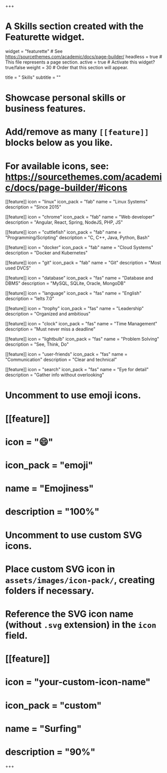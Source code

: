+++
# A Skills section created with the Featurette widget.
widget = "featurette"  # See https://sourcethemes.com/academic/docs/page-builder/
headless = true  # This file represents a page section.
active = true  # Activate this widget? true/false
weight = 30  # Order that this section will appear.

title = " Skills"
subtitle = ""

# Showcase personal skills or business features.
# 
# Add/remove as many `[[feature]]` blocks below as you like.
# 
# For available icons, see: https://sourcethemes.com/academic/docs/page-builder/#icons


[[feature]]
  icon = "linux"
  icon_pack = "fab"
  name = "Linux Systems"
  description = "Since 2015"

[[feature]]
  icon = "chrome"
  icon_pack = "fab"
  name = "Web developer"
  description = "Angular, React, Spring, NodeJS, PHP, JS"  

[[feature]]
  icon = "cuttlefish"
  icon_pack = "fab"
  name = "Programming/Scripting"
  description = "C, C++, Java, Python, Bash"

[[feature]]
  icon = "docker"
  icon_pack = "fab"
  name = "Cloud Systems"
  description = "Docker and Kubernetes"

[[feature]]
  icon = "git"
  icon_pack = "fab"
  name = "Git"
  description = "Most used DVCS"

[[feature]]
  icon = "database"
  icon_pack = "fas"
  name = "Database and DBMS"
  description = "MySQL, SQLite, Oracle, MongoDB"


[[feature]]
  icon = "language"
  icon_pack = "fas"
  name = "English"
  description = "Ielts 7.0"

[[feature]]
  icon = "trophy"
  icon_pack = "fas"
  name = "Leadership"
  description = "Organized and ambitious"  

[[feature]]
  icon = "clock"
  icon_pack = "fas"
  name = "Time Management"
  description = "Must never miss a deadline"

[[feature]]
  icon = "lightbulb"
  icon_pack = "fas"
  name = "Problem Solving"
  description = "See, Think, Do"

[[feature]]
  icon = "user-friends"
  icon_pack = "fas"
  name = "Communication"
  description = "Clear and technical"

[[feature]]
  icon = "search"
  icon_pack = "fas"
  name = "Eye for detail"
  description = "Gather info without overlooking"
# Uncomment to use emoji icons.
# [[feature]]
#  icon = ":smile:"
#  icon_pack = "emoji"
#  name = "Emojiness"
#  description = "100%"  

# Uncomment to use custom SVG icons.
# Place custom SVG icon in `assets/images/icon-pack/`, creating folders if necessary.
# Reference the SVG icon name (without `.svg` extension) in the `icon` field.
# [[feature]]
#  icon = "your-custom-icon-name"
#  icon_pack = "custom"
#  name = "Surfing"
#  description = "90%"

+++
